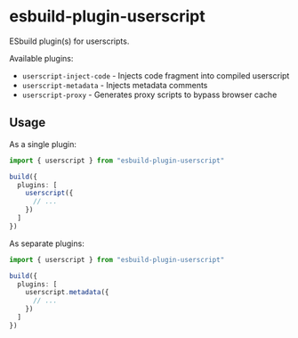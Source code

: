 # esbuild-plugin-userscript

ESbuild plugin(s) for userscripts.

Available plugins:

- `userscript-inject-code` - Injects code fragment into compiled userscript
- `userscript-metadata` - Injects metadata comments
- `userscript-proxy` - Generates proxy scripts to bypass browser cache

## Usage

As a single plugin:

```ts
import { userscript } from "esbuild-plugin-userscript"

build({
  plugins: [
    userscript({
      // ...
    })
  ]
})
```

As separate plugins:

```ts
import { userscript } from "esbuild-plugin-userscript"

build({
  plugins: [
    userscript.metadata({
      // ...
    })
  ]
})
```
